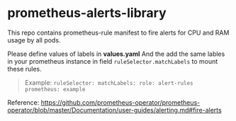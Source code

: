 # prometheus-alerts-library
This repo contains prometheus-rule manifest to fire alerts for CPU and RAM usage by all pods.

Please define values of labels in **values.yaml**
And the add the same lables in your prometheus instance in field `ruleSelector.matchLabels` to mount these rules. 
> Example:
 `ruleSelector:
    matchLabels:
      role: alert-rules
      prometheus: example`

Reference: https://github.com/prometheus-operator/prometheus-operator/blob/master/Documentation/user-guides/alerting.md#fire-alerts